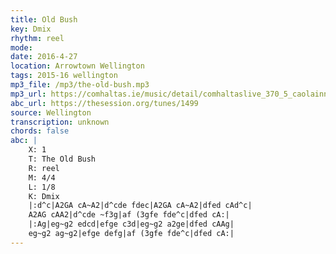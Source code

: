 ```yaml
---
title: Old Bush
key: Dmix
rhythm: reel
mode: 
date: 2016-4-27
location: Arrowtown Wellington
tags: 2015-16 wellington
mp3_file: /mp3/the-old-bush.mp3
mp3_url: https://comhaltas.ie/music/detail/comhaltaslive_370_5_caolainn_and_aisling_meaney/
abc_url: https://thesession.org/tunes/1499
source: Wellington
transcription: unknown
chords: false
abc: |
    X: 1
    T: The Old Bush
    R: reel
    M: 4/4
    L: 1/8
    K: Dmix
    |:d^c|A2GA cA~A2|d^cde fdec|A2GA cA~A2|dfed cAd^c|
    A2AG cAA2|d^cde ~f3g|af (3gfe fde^c|dfed cA:|
    |:Ag|eg~g2 edcd|efge c3d|eg~g2 a2ge|dfed cAAg|
    eg~g2 ag~g2|efge defg|af (3gfe fde^c|dfed cA:|
---
```


